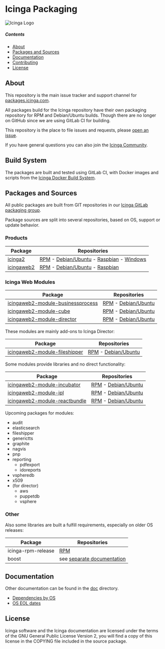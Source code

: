 Icinga Packaging
================

![Icinga Logo](https://www.icinga.com/wp-content/uploads/2014/06/icinga_logo.png)

##### Contents

<!-- TOC -->

- [About](#about)
- [Packages and Sources](#packages-and-sources)
- [Documentation](#documentation)
- [Contributing](#contributing)
- [License](#license)

<!-- /TOC -->
## About

This repository is the main issue tracker and support channel for [packages.icinga.com].

All packages build for the Icinga repository have their own packaging repository for RPM and Debian/Ubuntu builds. Though there are no longer on GitHub since we are using GitLab CI for building.

This repository is the place to file issues and requests, please [open an issue](https://github.com/Icinga/icinga-packaging/issues/new).

If you have general questions you can also join the [Icinga Community](https://community.icinga.com).

## Build System

The packages are built and tested using GitLab CI, with Docker images and scripts from the [Icinga Docker Build System](https://git.icinga.com/build-docker/docs).

## Packages and Sources

All public packages are built from GIT repositories in our [Icinga GitLab packaging group](https://git.icinga.com/packaging).

Package sources are split into several repositories, based on OS, support or update behavior.

### Products

Package      | Repositories
-------------|--------------------------------------------------------
[icinga2]    | [RPM][rpm-icinga2] - [Debian/Ubuntu][deb-icinga2] - [Raspbian][raspbian-icinga2] - [Windows][windows-icinga2]
[icingaweb2] | [RPM][rpm-icingaweb2] - [Debian/Ubuntu][deb-icingaweb2] - [Raspbian][raspbian-icingaweb2]

### Icinga Web Modules

<!-- PACKAGES: director businessprocess cube | prefix=icingaweb2-module- -->
Package | Repositories
--------|-------------
[icingaweb2-module-businessprocess](https://github.com/Icinga/icingaweb2-module-businessprocess) | [RPM](https://git.icinga.com/packaging/rpm-icingaweb2-module-businessprocess) - [Debian/Ubuntu](https://git.icinga.com/packaging/deb-icingaweb2-module-businessprocess)
[icingaweb2-module-cube](https://github.com/Icinga/icingaweb2-module-cube) | [RPM](https://git.icinga.com/packaging/rpm-icingaweb2-module-cube) - [Debian/Ubuntu](https://git.icinga.com/packaging/deb-icingaweb2-module-cube)
[icingaweb2-module-director](https://github.com/Icinga/icingaweb2-module-director) | [RPM](https://git.icinga.com/packaging/rpm-icingaweb2-module-director) - [Debian/Ubuntu](https://git.icinga.com/packaging/deb-icingaweb2-module-director)
<!-- END PACKAGES -->

These modules are mainly add-ons to Icinga Director:

<!-- PACKAGES: fileshipper | prefix=icingaweb2-module- -->
Package | Repositories
--------|-------------
[icingaweb2-module-fileshipper](https://github.com/Icinga/icingaweb2-module-fileshipper) | [RPM](https://git.icinga.com/packaging/rpm-icingaweb2-module-fileshipper) - [Debian/Ubuntu](https://git.icinga.com/packaging/deb-icingaweb2-module-fileshipper)
<!-- END PACKAGES -->

Some modules provide libraries and no direct functionality:

<!-- PACKAGES: ipl incubator reactbundle | prefix=icingaweb2-module- -->
Package | Repositories
--------|-------------
[icingaweb2-module-incubator](https://github.com/Icinga/icingaweb2-module-incubator) | [RPM](https://git.icinga.com/packaging/rpm-icingaweb2-module-incubator) - [Debian/Ubuntu](https://git.icinga.com/packaging/deb-icingaweb2-module-incubator)
[icingaweb2-module-ipl](https://github.com/Icinga/icingaweb2-module-ipl) | [RPM](https://git.icinga.com/packaging/rpm-icingaweb2-module-ipl) - [Debian/Ubuntu](https://git.icinga.com/packaging/deb-icingaweb2-module-ipl)
[icingaweb2-module-reactbundle](https://github.com/Icinga/icingaweb2-module-reactbundle) | [RPM](https://git.icinga.com/packaging/rpm-icingaweb2-module-reactbundle) - [Debian/Ubuntu](https://git.icinga.com/packaging/deb-icingaweb2-module-reactbundle)
<!-- END PACKAGES -->

Upcoming packages for modules:

* audit
* elasticsearch
* fileshipper
* generictts
* graphite
* nagvis
* pnp
* reporting
  - pdfexport
  - idoreports
* vspheredb
* x509
* (for director)
  - aws
  - puppetdb
  - vsphere

### Other

Also some libraries are built a fulfill requirements, especially on older OS releases:

Package            | Repositories
-------------------|-------------------------
icinga-rpm-release | [RPM][rpm-icinga-rpm-release]
boost  | see [separate documentation](doc/packages-boost.md)

## Documentation

Other documentation can be found in the [doc](doc/) directory.

* [Dependencies by OS](doc/03-Dependencies.md)
* [OS EOL dates](doc/04-OS-EOL.md)

## License

Icinga software and the Icinga documentation are licensed under the terms of the GNU
General Public License Version 2, you will find a copy of this license in the
COPYING file included in the source package.

[packages.icinga.com]: https://packages.icinga.com

[icinga2]: https://github.com/Icinga/icinga2
[icingaweb2]: https://github.com/Icinga/icingaweb2

[rpm-icinga2]: https://git.icinga.com/packaging/rpm-icinga2
[deb-icinga2]: https://git.icinga.com/packaging/deb-icinga2
[windows-icinga2]: https://git.icinga.com/packaging/windows-icinga2
[rpm-icingaweb2]: https://git.icinga.com/packaging/rpm-icingaweb2
[deb-icingaweb2]: https://git.icinga.com/packaging/deb-icingaweb2

[rpm-icinga-rpm-release]: https://git.icinga.com/packaging/rpm-icinga-rpm-release

[raspbian-icinga2]: https://git.icinga.com/packaging/raspbian-icinga2
[raspbian-icingaweb2]: https://git.icinga.com/packaging/raspbian-icingaweb2

[suse-boost]: https://git.icinga.com/packaging/suse-boost
[redhat-boost]: https://git.icinga.com/packaging/redhat-boost
[deb-boost]: https://git.icinga.com/packaging/deb-boost

[rpm-icinga2-templates]: https://git.icinga.com/packaging/rpm-icinga2-templates
[deb-icinga2-templates]: https://git.icinga.com/packaging/deb-icinga2-templates
